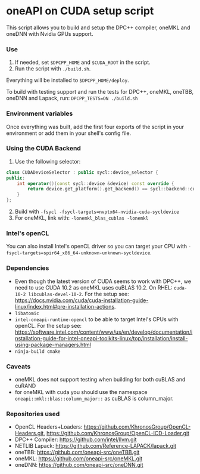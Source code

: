 # oneAPI on CUDA setup script

This script allows you to build and setup the DPC++ compiler, oneMKL and oneDNN with Nvidia GPUs support. 

### Use
1. If needed, set `$DPCPP_HOME` and `$CUDA_ROOT` in the script.
2. Run the script with ```./build.sh```.

Everything will be installed to `$DPCPP_HOME/deploy`. 

To build with testing support and run the tests for DPC++, oneMKL, oneTBB, oneDNN and Lapack, run: ```DPCPP_TESTS=ON ./build.sh```

### Environment variables
Once everything was built, add the first four exports of the script in your environment or add them in your shell's config file. 


### Using the CUDA Backend
1. Use the following selector:
```C++
class CUDADeviceSelector : public sycl::device_selector {
public:
    int operator()(const sycl::device &device) const override {
        return device.get_platform().get_backend() == sycl::backend::cuda ? 1 : -1;
    }
};
```
2. Build with `-fsycl -fsycl-targets=nvptx64-nvidia-cuda-sycldevice`
3. For oneMKL, link with: `-lonemkl_blas_cublas -lonemkl`


### Intel's openCL
You can also install Intel's openCL driver so you can target your CPU with `-fsycl-targets=spir64_x86_64-unknown-unknown-sycldevice`. 


### Dependencies
* Even though the latest version of CUDA seems to work with DPC++, we need to use CUDA 10.2 as oneMKL uses cuBLAS 10.2. On RHEL: `cuda-10-2 libcublas-devel-10-2`. For the setup see: https://docs.nvidia.com/cuda/cuda-installation-guide-linux/index.html#pre-installation-actions. 
* `libatomic`
* `intel-oneapi-runtime-opencl` to be able to target Intel's CPUs with openCL. For the setup see: https://software.intel.com/content/www/us/en/develop/documentation/installation-guide-for-intel-oneapi-toolkits-linux/top/installation/install-using-package-managers.html
* `ninja-build cmake`


### Caveats
* oneMKL does not support testing when building for both cuBLAS and cuRAND
* for oneMKL with cuda you should use the namespace `oneapi::mkl::blas::column_major::` as cuBLAS is column_major. 

### Repositories used
- OpenCL Headers+Loaders: https://github.com/KhronosGroup/OpenCL-Headers.git, https://github.com/KhronosGroup/OpenCL-ICD-Loader.git
- DPC++ Compiler: https://github.com/intel/llvm.git
- NETLIB Lapack: https://github.com/Reference-LAPACK/lapack.git
- oneTBB: https://github.com/oneapi-src/oneTBB.git
- oneMKL: https://github.com/oneapi-src/oneMKL.git
- oneDNN: https://github.com/oneapi-src/oneDNN.git